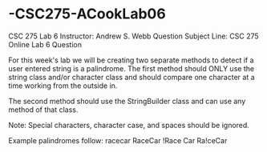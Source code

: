 # -CSC275-ACookLab06
CSC 275 Lab 6
Instructor: Andrew S. Webb
Question Subject Line: CSC 275 Online Lab 6 Question

For this week's lab we will be creating two separate methods to detect if a user entered string is a palindrome. The first method should ONLY use the string class and/or character class and should compare one character at a time working from the outside in. 

The second method should use the StringBuilder class and can use any method of that class.

Note: Special characters, character case, and spaces should be ignored.

Example palindromes follow:
racecar
RaceCar
!Race Car
Ra!ceCar

